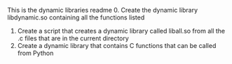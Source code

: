 This is the dynamic libraries readme
0. Create the dynamic library libdynamic.so containing all the functions listed
1. Create a script that creates a dynamic library called liball.so from all the .c files that are in the current directory
2. Create a dynamic library that contains C functions that can be called from Python

